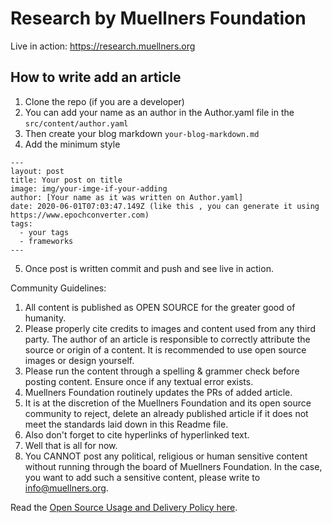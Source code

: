 # Research by Muellners Foundation

Live in action: https://research.muellners.org

## How to write add an article

1. Clone the repo (if you are a developer)
2. You can add your name as an author in the Author.yaml file in the `src/content/author.yaml`
3. Then create your blog markdown
  `your-blog-markdown.md`
4. Add the minimum style

```
---
layout: post
title: Your post on title
image: img/your-imge-if-your-adding
author: [Your name as it was written on Author.yaml]
date: 2020-06-01T07:03:47.149Z (like this , you can generate it using https://www.epochconverter.com)
tags:
  - your tags
  - frameworks
---

```

5. Once post is written commit and push and see live in action.


Community Guidelines:

1. All content is published as OPEN SOURCE for the greater good of humanity. 
2. Please properly cite credits to images and content used from any third party. The author of an article is responsible to correctly attribute the source or origin of a content. It is recommended to use open source images or design yourself.
3. Please run the content through a spelling & grammer check before posting content. Ensure once if any textual error exists.
4. Muellners Foundation routinely updates the PRs of added article.  
5. It is at the discretion of the Muellners Foundation and its open source community to reject, delete an already published article if it does not meet the standards laid down in this Readme file.
6. Also don't forget to cite hyperlinks of hyperlinked text.
7. Well that is all for now. 
8. You CANNOT post any political, religious or human sensitive content without running through the board of Muellners Foundation. In the case, you want to add such a sensitive content, please write to info@muellners.org.  

Read the [Open Source Usage and Delivery Policy here](https://docs.muellners.info/open-source-policies/open-source-usage-and-delivery-policies).
